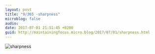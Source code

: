 ```yaml
---
layout: post
title: "9/365 -sharpness"
microblog: false
audio: 
date: 2017-07-01 21:51:45 +0200
guid: http://maintainingfocus.micro.blog/2017/07/01/sharpness.html
---
```

![sharpness](https://f000.backblazeb2.com/file/Roel-Share/sharpness.jpg)
